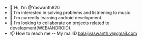 - 👋 Hi, I’m @Yaswanth820
- 👀 I’m interested in solving problems and listnening to music.
- 🌱 I’m currently learning android development.
- 💞️ I’m looking to collaborate on projects related to development(WEB/ANDROID).
- 📫 How to reach me -- My mailID balajiyaswanth.v@gmail.com

<!---
Yaswanth820/Yaswanth820 is a ✨ special ✨ repository because its `README.md` (this file) appears on your GitHub profile.
You can click the Preview link to take a look at your changes.
--->
